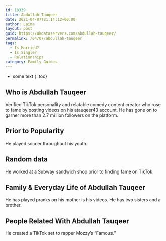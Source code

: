 ```yaml
---
id: 18339
title: Abdullah Tauqeer
date: 2021-04-07T21:14:12+00:00
author: Laima
layout: post
guid: https://ukdataservers.com/abdullah-tauqeer/
permalink: /04/07/abdullah-tauqeer
tags:
  - Is Married?
  - Is Single?
  - Relationships
category: Family Guides
---
```


* some text
{: toc}


## Who is Abdullah Tauqeer
                  
                  
                  
Verified TikTok personality and relatable comedy content creator who rose to fame by posting videos on his atauqeer43 account. He has gone on to garner more than 2.7 million followers on the platform.
                  
              
            
              
            
                
                
                
## Prior to Popularity
                  
                  
                  
He played soccer throughout his youth.
                  
              
            
              
            
                
                
                
## Random data
                  
                  
                  
He worked at a Subway sandwich shop prior to finding fame on TikTok.
                  
              
            
              
            
                
                
                
## Family & Everyday Life of Abdullah Tauqeer
                  
                  
                  
He has played pranks on his mother is his videos. He has two sisters and a brother.
                  
              
            
              
            
                
                
                
## People Related With Abdullah Tauqeer
                  
                  
                  
He created a TikTok set to rapper Mozzy&#8217;s &#8220;Famous.&#8221; 
                  
              
            
              
            
                
              
            
              
              
            
            
              
            
          
          
          